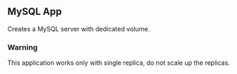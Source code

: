 ## MySQL App

Creates a MySQL server with dedicated volume.

### Warning

This application works only with single replica, do not scale up the replicas.